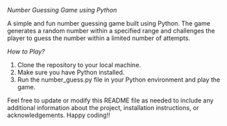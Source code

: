 *Number Guessing Game using Python*

A simple and fun number guessing game built using Python. The game generates a random number within a specified range and challenges the player to guess the number within a limited number of attempts.

*How to Play?*
1. Clone the repository to your local machine.
2. Make sure you have Python installed.
3. Run the number_guess.py file in your Python environment and play the game.


Feel free to update or modify this README file as needed to include any additional information about the project, installation instructions, or acknowledgements. Happy coding!!
